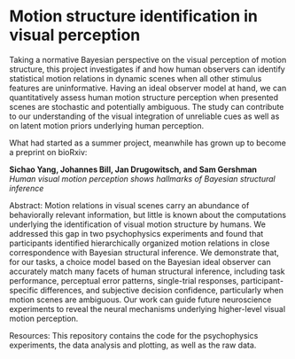 # Motion structure identification in visual perception

Taking a normative Bayesian perspective on the visual perception of motion structure, this project investigates if and how human observers can identify statistical motion relations in dynamic scenes when all other stimulus features are uninformative. Having an ideal observer model at hand, we can quantitatively assess human motion structure perception when presented scenes are stochastic and potentially ambiguous. The study can contribute to our understanding of the visual integration of unreliable cues as well as on latent motion priors underlying human perception.

What had started as a summer project, meanwhile has grown up to become a preprint on bioRxiv:

**Sichao Yang, Johannes Bill, Jan Drugowitsch, and Sam Gershman**  
*Human visual motion perception shows hallmarks of Bayesian structural inference*

Abstract:
Motion relations in visual scenes carry an abundance of behaviorally relevant information, but little is known about the computations underlying the identification of visual motion structure by humans. We addressed this gap in two psychophysics experiments and found that participants identified hierarchically organized motion relations in close correspondence with Bayesian structural inference. We demonstrate that, for our tasks, a choice model based on the Bayesian ideal observer can accurately match many facets of human structural inference, including task performance, perceptual error patterns, single-trial responses, participant-specific differences, and subjective decision confidence, particularly when motion scenes are ambiguous. Our work can guide future neuroscience experiments to reveal the neural mechanisms underlying higher-level visual motion perception.

Resources:
This repository contains the code for the psychophysics experiments, the data analysis and plotting, as well as the raw data.

